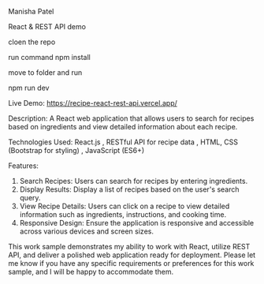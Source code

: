 Manisha Patel

React & REST API demo

cloen the repo

run command npm install

move to folder and run

npm run dev

Live Demo: https://recipe-react-rest-api.vercel.app/

Description: A React web application that allows users to search for recipes based on ingredients and view detailed information about each recipe.

Technologies Used: React.js , RESTful API for recipe data , HTML, CSS (Bootstrap for styling) , JavaScript (ES6+)

Features:
1. Search Recipes: Users can search for recipes by entering ingredients.
2. Display Results: Display a list of recipes based on the user's search query.
3. View Recipe Details: Users can click on a recipe to view detailed information such as ingredients, instructions, and cooking time.
4. Responsive Design: Ensure the application is responsive and accessible across various devices and screen sizes.

This work sample demonstrates my ability to work with React, utilize REST API, and deliver a polished web application ready for deployment.
Please let me know if you have any specific requirements or preferences for this work sample, and I will be happy to accommodate them.

